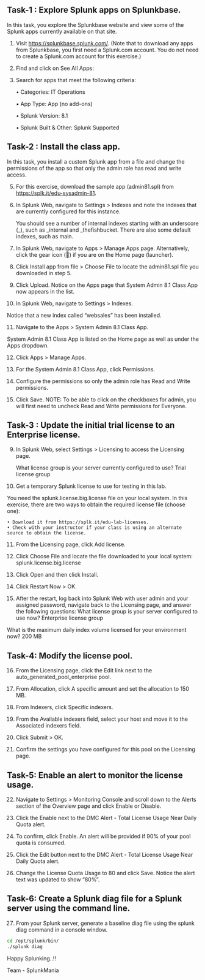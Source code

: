 ## Task-1 : Explore Splunk apps on Splunkbase.
In this task, you explore the Splunkbase website and view some of the Splunk apps currently available on that site.
1. Visit https://splunkbase.splunk.com/. (Note that to download any apps from Splunkbase, you first need a Splunk.com account. You do not need to create a Splunk.com account for this exercise.)
2. Find and click on See All Apps:
3. Search for apps that meet the following criteria:

    • Categories: IT Operations

    • App Type: App (no add-ons)

    • Splunk Version: 8.1

    • Splunk Built & Other: Splunk Supported

## Task-2 : Install the class app.
In this task, you install a custom Splunk app from a file and change the permissions of the app so that only the
admin role has read and write access.

5. For this exercise, download the sample app (admin81.spl) from https://splk.it/edu-sysadmin-81.
6. In Splunk Web, navigate to Settings > Indexes and note the indexes that are currently configured for this instance.
    
    You should see a number of internal indexes starting with an underscore (_), such as _internal and _thefishbucket. There are also some default indexes, such as main.

7. In Splunk Web, navigate to Apps > Manage Apps page. Alternatively, click the gear icon () if you are on the Home page (launcher).
8. Click Install app from file > Choose File to locate the admin81.spl file you downloaded in step 5.
9. Click Upload.
    Notice on the Apps page that System Admin 8.1 Class App now appears in the list.

10. In Splunk Web, navigate to Settings > Indexes.

Notice that a new index called “websales” has been installed.

11. Navigate to the Apps > System Admin 8.1 Class App.

System Admin 8.1 Class App is listed on the Home page as well as under the Apps dropdown.

12. Click Apps > Manage Apps.
13. For the System Admin 8.1 Class App, click Permissions.
14. Configure the permissions so only the admin role has Read and Write permissions.

15. Click Save.
NOTE: To be able to click on the checkboxes for admin, you will first need to uncheck Read and Write
permissions for Everyone.

## Task-3 : Update the initial trial license to an Enterprise license.

9. In Splunk Web, select Settings > Licensing to access the Licensing page.
    
    What license group is your server currently configured to use? Trial license group
10. Get a temporary Splunk license to use for testing in this lab.

You need the splunk.license.big.license file on your local system. In this exercise, there are two
ways to obtain the required license file (choose one):

    • Download it from https://splk.it/edu-lab-licenses.
    • Check with your instructor if your class is using an alternate source to obtain the license.
11. From the Licensing page, click Add license.

12. Click Choose File and locate the file downloaded to your local system: splunk.license.big.license
13. Click Open and then click Install.
14. Click Restart Now > OK.
15. After the restart, log back into Splunk Web with user admin and your assigned password, navigate back to the Licensing page, and answer the following questions:
What license group is your server configured to use now? Enterprise license group

What is the maximum daily index volume licensed for your environment now? 200 MB

## Task-4: Modify the license pool.
16. From the Licensing page, click the Edit link next to the auto_generated_pool_enterprise pool.

17. From Allocation, click A specific amount and set the allocation to 150 MB.
18. From Indexers, click Specific indexers.
19. From the Available indexers field, select your host and move it to the Associated indexers field.
20. Click Submit > OK.
21. Confirm the settings you have configured for this pool on the Licensing page.

## Task-5: Enable an alert to monitor the license usage.
22. Navigate to Settings > Monitoring Console and scroll down to the Alerts section of the Overview page
and click Enable or Disable.

23. Click the Enable next to the DMC Alert - Total License Usage Near Daily Quota alert.
24. To confirm, click Enable. An alert will be provided if 90% of your pool quota is consumed.
25. Click the Edit button next to the DMC Alert - Total License Usage Near Daily Quota alert.

26. Change the License Quota Usage to 80 and click Save. Notice the alert text was updated to show “80%”.

## Task-6: Create a Splunk diag file for a Splunk server using the command line.
27. From your Splunk server, generate a baseline diag file using the splunk diag command in a console
window.

```bash
cd /opt/splunk/bin/
./splunk diag
```

Happy Splunking..!!



Team - SplunkMania